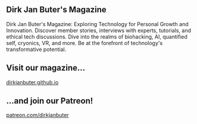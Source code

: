 ## Dirk Jan Buter's Magazine

Dirk Jan Buter's Magazine: Exploring Technology for Personal Growth and Innovation. Discover member stories, interviews with experts, tutorials, and ethical tech discussions. Dive into the realms of biohacking, AI, quantified self, cryonics, VR, and more. Be at the forefront of technology's transformative potential.

## Visit our magazine...

[dirkjanbuter.github.io](https://dirkjanbuter.github.io/)

## ...and join our Patreon!

[patreon.com/dirkjanbuter](https://patreon.com/dirkjanbuter)

